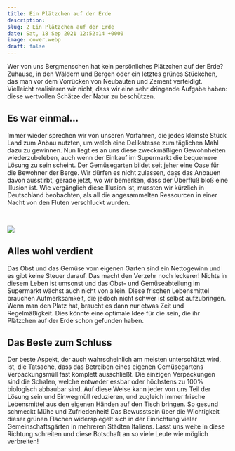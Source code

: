```yaml
---
title: Ein Plätzchen auf der Erde
description:
slug: 2_Ein_Plätzchen_auf_der_Erde
date: Sat, 18 Sep 2021 12:52:14 +0000
image: cover.webp
draft: false
---
```


Wer von uns Bergmenschen hat kein persönliches Plätzchen auf der Erde? Zuhause, in den Wäldern und Bergen oder ein letztes grünes Stückchen, das man vor dem Vorrücken von Neubauten und Zement verteidigt. Vielleicht realisieren wir nicht, dass wir eine sehr dringende Aufgabe haben: diese wertvollen Schätze der Natur zu beschützen. 
## Es war einmal…


Immer wieder sprechen wir von unseren Vorfahren, die jedes kleinste Stück Land zum Anbau nutzten, um welch eine Delikatesse zum täglichen Mahl dazu zu gewinnen. Nun liegt es an uns diese zweckmäßigen Gewohnheiten wiederzubeleben, auch wenn der Einkauf im Supermarkt die bequemere Lösung zu sein scheint.
Der Gemüsegarten bildet seit jeher eine Oase für die Bewohner der Berge. Wir dürfen es nicht zulassen, dass das Anbauen davon ausstirbt, gerade jetzt, wo wir bemerken, dass der Überfluß bloß eine Illusion ist. Wie vergänglich diese Illusion ist, mussten wir kürzlich in Deutschland beobachten, als all die angesammelten Ressourcen in einer Nacht von den Fluten verschluckt wurden. 

 

![](C27FF6AE-6F0A-4EF4-90FD-CBBE8E671E6A-225x300.webp)
## Alles wohl verdient


Das Obst und das Gemüse vom eigenen Garten sind ein Nettogewinn und es gibt keine Steuer darauf. Das macht den Verzehr noch leckerer! Nichts in diesem Leben ist umsonst und das Obst- und Gemüseabteilung im Supermarkt wächst auch nicht von allein. Diese frischen Lebensmittel brauchen Aufmerksamkeit, die jedoch nicht schwer ist selbst aufzubringen. Wenn man den Platz hat, braucht es dann nur etwas Zeit und Regelmäßigkeit. Dies könnte eine optimale Idee für die sein, die ihr Plätzchen auf der Erde schon gefunden haben.
## Das Beste zum Schluss


Der beste Aspekt, der auch wahrscheinlich am meisten unterschätzt wird, ist, die Tatsache, dass das Betreiben eines eigenen Gemüsegartens Verpackungsmüll fast komplett ausschließt. Die einzigen Verpackungen sind die Schalen, welche entweder essbar oder höchstens zu 100% biologisch abbaubar sind.
Auf diese Weise kann jeder von uns Teil der Lösung sein und Einwegmüll reduzieren, und zugleich immer frische Lebensmittel aus den eigenen Händen auf den Tisch bringen. So gesund schmeckt Mühe und Zufriedenheit!
Das Bewusstsein über die Wichtigkeit dieser grünen Flächen widerspiegelt sich in der Einrichtung vieler Gemeinschaftsgärten in mehreren Städten Italiens. Lasst uns weite in diese Richtung schreiten und diese Botschaft an so viele Leute wie möglich verbreiten!

